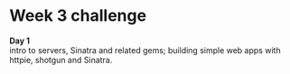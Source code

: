 # Week 3 challenge

**Day 1**  
intro to servers, Sinatra and related gems; building simple web apps with httpie, shotgun and Sinatra.
